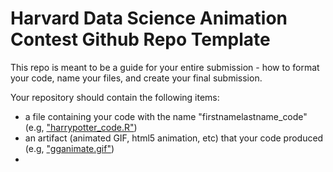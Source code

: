 # Harvard Data Science Animation Contest Github Repo Template

This repo is meant to be a guide for your entire submission - how to format your code, name your files, and create your final submission. 

Your repository should contain the following items:
- a file containing your code with the name "firstnamelastname_code" (e.g, ["harrypotter_code.R"](harrypotter_code.R))
- an artifact (animated GIF, html5 animation, etc) that your code produced (e.g, ["gganimate.gif"](gganimate.gif))
- 
